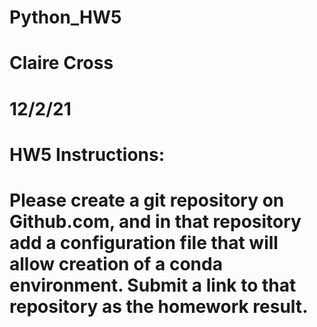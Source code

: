 # Python_HW5
# Claire Cross
# 12/2/21

# HW5 Instructions: 
# Please create a git repository on Github.com, and in that repository add a configuration file that will allow creation of a conda environment. Submit a link to that repository as the homework result.
